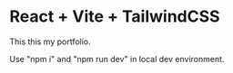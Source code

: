 # React + Vite + TailwindCSS

This this my portfolio.

Use "npm i" and "npm run dev" in local dev environment.

